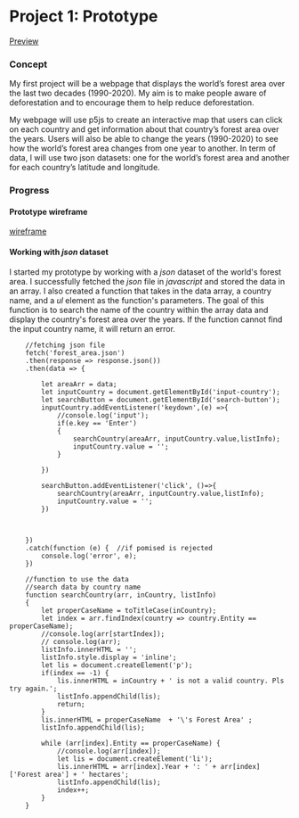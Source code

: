 # Project 1: Prototype

[Preview](https://pangnasun.github.io/ConnectionsLab/Week-3_JSON_Fetch/Project1_Prototype/)

### Concept

My first project will be a webpage that displays the world’s forest area over the last two decades (1990-2020). My aim is to make people aware of deforestation and to encourage them to help reduce deforestation. 

My webpage will use p5js to create an interactive map that users can click on each country and get information about that country’s forest area over the years. Users will also be able to change the years (1990-2020) to see how the world’s forest area changes from one year to another. In term of data, I will use two json datasets: one for the world’s forest area and another for each country’s latitude and longitude. 

### Progress
#### Prototype wireframe
[wireframe](images/wireframe_p1.png)

#### Working with *json* dataset

I started my prototype by working with a *json* dataset of the world's forest area. I successfully fetched the *json* file in *javascript* and stored the data in an array. I also created a function that takes in the data array, a country name, and a *ul* element as the function's parameters. The goal of this function is to search the name of the country within the array data and display the country's forest area over the years. If the function cannot find the input country name, it will return an error.

```
    //fetching json file
    fetch('forest_area.json')    
    .then(response => response.json())
    .then(data => { 

        let areaArr = data;      
        let inputCountry = document.getElementById('input-country');
        let searchButton = document.getElementById('search-button');
        inputCountry.addEventListener('keydown',(e) =>{
            //console.log('input');
            if(e.key == 'Enter')
            {
                searchCountry(areaArr, inputCountry.value,listInfo);
                inputCountry.value = '';
            }
           
        }) 

        searchButton.addEventListener('click', ()=>{
            searchCountry(areaArr, inputCountry.value,listInfo);
            inputCountry.value = '';
        })

        

    })
    .catch(function (e) {  //if pomised is rejected
        console.log('error', e);
    })
    
    //function to use the data
    //search data by country name
    function searchCountry(arr, inCountry, listInfo) 
    {
        let properCaseName = toTitleCase(inCountry);
        let index = arr.findIndex(country => country.Entity == properCaseName);
        //console.log(arr[startIndex]);
        // console.log(arr);
        listInfo.innerHTML = '';
        listInfo.style.display = 'inline';
        let lis = document.createElement('p');
        if(index == -1) {
            lis.innerHTML = inCountry + ' is not a valid country. Pls try again.';
            listInfo.appendChild(lis);
            return;
        }
        lis.innerHTML = properCaseName  + '\'s Forest Area' ;
        listInfo.appendChild(lis);

        while (arr[index].Entity == properCaseName) {
            //console.log(arr[index]);
            let lis = document.createElement('li');
            lis.innerHTML = arr[index].Year + ': ' + arr[index]['Forest area'] + ' hectares';
            listInfo.appendChild(lis);
            index++;
        }
    }

```

